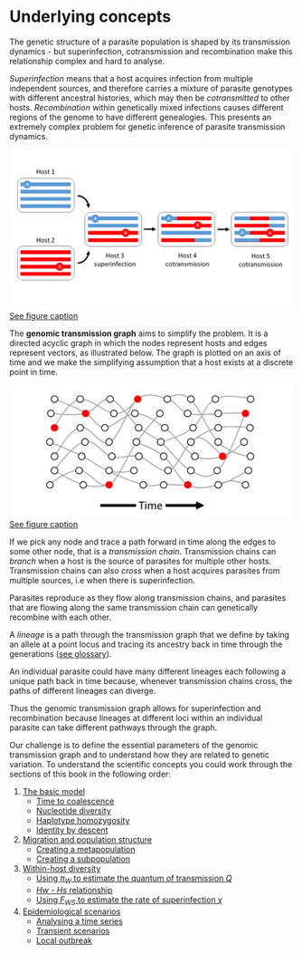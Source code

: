 # Underlying concepts

The genetic structure of a parasite population is shaped by its transmission dynamics - but superinfection, cotransmission and recombination make this relationship complex and hard to analyse.  

*Superinfection* means that a host acquires infection from multiple independent sources, and therefore carries a mixture of parasite genotypes with different ancestral histories, which may then be *cotransmitted* to other hosts.  *Recombination* within genetically mixed infections causes different regions of the genome to have different genealogies.  This presents an extremely complex problem for genetic inference of parasite transmission dynamics.

![superinfection](superinfection.png)
[See figure caption](superinfection.md)

The **genomic transmission graph** aims to simplify the problem.  It is a directed acyclic graph in which the nodes represent hosts and edges represent vectors, as illustrated below. The graph is plotted on an axis of time and we make the simplifying assumption that a host exists at a discrete point in time.

![transmission-graph](transmission-graph.png)
[See figure caption](transmission-graph.md) 

If we pick any node and trace a path forward in time along the edges to some other node, that is a *transmission chain*. Transmission chains can *branch* when a host is the source of parasites for multiple other hosts.  Transmission chains can also *cross* when a host acquires parasites from multiple sources, i.e when there is superinfection.

Parasites reproduce as they flow along transmission chains, and parasites that are flowing along the same transmission chain can genetically recombine with each other.

A *lineage* is a path through the transmission graph that we define by taking an allele at a point locus and tracing its ancestry back in time through the generations ([see glossary](glossary.md)). 

An individual parasite could have many different lineages each following a unique path back in time because, whenever transmission chains cross, the paths of different lineages can diverge. 

Thus the genomic transmission graph allows for superinfection and recombination because lineages at different loci within an individual parasite can take different pathways through the graph.  

Our challenge is to define the essential parameters of the genomic transmission graph and to understand how they are related to genetic variation.  To understand the scientific concepts you could work through the sections of this book in the following order:

1. [The basic model](basic-model.md)
   * [Time to coalescence](coalescence-time-basic.ipynb)
   * [Nucleotide diversity](nucleotide-diversity.ipynb)
   * [Haplotype homozygosity](haplotype-homozygosity.ipynb)
   * [Identity by descent](ibd.ipynb)
1. [Migration and population structure](migration-simple.ipynb)
   * [Creating a metapopulation](create-metapopulation.ipynb)
   * [Creating a subpopulation](create-subpopulation.ipynb)
1. [Within-host diversity](within-host.ipynb)
   * [Using $\pi_W$ to estimate the quantum of transmission $Q$](within-host-pi.ipynb)
   * [*Hw - Hs* relationship](hw-hs.ipynb)
   * [Using $F_{WS}$ to estimate the rate of superinfection $\chi$](fws-compare-methods.ipynb)
1. [Epidemiological scenarios](epidemiological-scenarios.md)
   * [Analysing a time series](time-series.ipynb)
   * [Transient scenarios](transient-scenarios.ipynb)
   * [Local outbreak](local-outbreak.ipynb)
